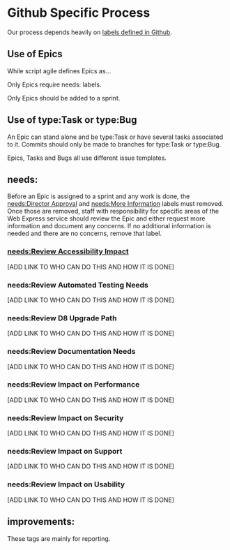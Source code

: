 # Github Specific Process

Our process depends heavily on [labels defined in Github](https://github.com/CuBoulder/express/labels).

## Use of Epics

While script agile defines Epics as...

Only Epics require needs: labels.

Only Epics should be added to a sprint.

## Use of type:Task or type:Bug

An Epic can stand alone and be type:Task or have several tasks associated to it.  Commits should only be made to branches for type:Task or type:Bug.  

Epics, Tasks and Bugs all use different issue templates.

## needs:

Before an Epic is assigned to a sprint and any work is done, the [needs:Director Approval](https://github.com/CuBoulder/express/labels/needs%3ADirector%20Approval) and [needs:More Information](https://github.com/CuBoulder/express/labels/needs%3AMore%20Information) labels must removed.  Once those are removed, staff with responsibility for specific areas of the Web Express service should review the Epic and either request more information and document any concerns.  If no additional information is needed and there are no concerns, remove that label.

### [needs:Review Accessibility Impact](https://github.com/CuBoulder/express/labels/needs%3AReview%20Accessibility%20Impact)

[ADD LINK TO WHO CAN DO THIS AND HOW IT IS DONE]

### needs:Review Automated Testing Needs

[ADD LINK TO WHO CAN DO THIS AND HOW IT IS DONE]

### needs:Review D8 Upgrade Path

[ADD LINK TO WHO CAN DO THIS AND HOW IT IS DONE]

### needs:Review Documentation Needs

[ADD LINK TO WHO CAN DO THIS AND HOW IT IS DONE]

### needs:Review Impact on Performance

[ADD LINK TO WHO CAN DO THIS AND HOW IT IS DONE]

### needs:Review Impact on Security

[ADD LINK TO WHO CAN DO THIS AND HOW IT IS DONE]

### needs:Review Impact on Support

[ADD LINK TO WHO CAN DO THIS AND HOW IT IS DONE]

### needs:Review Impact on Usability

[ADD LINK TO WHO CAN DO THIS AND HOW IT IS DONE]

## improvements:

These tags are mainly for reporting.



